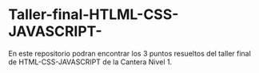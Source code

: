 # Taller-final-HTLML-CSS-JAVASCRIPT-
En este repositorio podran encontrar los 3 puntos resueltos del taller final de HTML-CSS-JAVASCRIPT de la Cantera Nivel 1.
